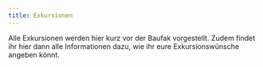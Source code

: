 ```yaml
---
title: Exkursionen
---
```

Alle Exkursionen werden hier kurz vor der Baufak vorgestellt. Zudem findet ihr hier dann alle Informationen dazu, wie ihr eure Exkursionswünsche angeben könnt.